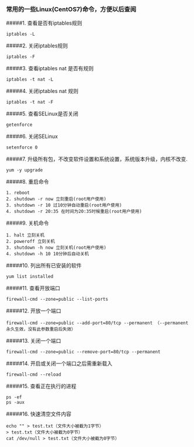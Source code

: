 ### 常用的一些Linux(CentOS7)命令，方便以后查阅
#####1. 查看是否有iptables规则
```shell
iptables -L
```
#####2. 关闭iptables规则
```shell
iptables -F
```
#####3. 查看iptables nat 是否有规则
```shell
iptables -t nat -L
```
#####4. 关闭iptables nat 规则
```shell
iptables -t nat -F
```
#####5. 查看SELinux是否关闭
```shell
getenforce
```
#####6. 关闭SELinux
```shell
setenforce 0
```
#####7. 升级所有包，不改变软件设置和系统设置，系统版本升级，内核不改变.
```shell
yum -y upgrade
```
#####8. 重启命令
```shell
1. reboot
2. shutdown -r now 立刻重启(root用户使用)
3. shutdown -r 10 过10分钟自动重启(root用户使用)
4. shutdown -r 20:35 在时间为20:35时候重启(root用户使用)
```
#####9. 关机命令
```shell
1. halt 立刻关机
2. poweroff 立刻关机
3. shutdown -h now 立刻关机(root用户使用)
4. shutdown -h 10 10分钟后自动关机
```
#####10. 列出所有已安装的软件
```shell
yum list installed
```
#####11. 查看开放端口
```shell
firewall-cmd --zone=public --list-ports
```
#####12. 开放一个端口
```shell
firewall-cmd --zone=public --add-port=80/tcp --permanent （--permanent永久生效，没有此参数重启后失效）
```
#####13. 关闭一个端口
```shell
firewall-cmd --zone=public --remove-port=80/tcp --permanent
```
#####14. 开启或关闭一个端口之后需重新载入
```shell
firewall-cmd --reload
```
#####15. 查看正在执行的进程
```shell
ps -ef
ps -aux
```
#####16. 快速清空文件内容
```shell
echo "" > test.txt（文件大小被截为1字节）
> test.txt（文件大小被截为0字节）
cat /dev/null > test.txt（文件大小被截为0字节）
```
